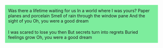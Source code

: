 <html>
<body>
  
<style>
body {
  background-image: url('https://image.freepik.com/free-vector/abstract-pattern-background-with-watercolor-texture_1048-5639.jpg');
  background-repeat: no-repeat;
  background-attachment: fixed;  
  background-size: cover;
}
</style>
</body>

<body>
  <style>
    .parts > div{
    background:#7DED9D;
    padding:10px;
    }
    </style>
  
<div class= "parts">
  <div>
    Was there a lifetime waiting for us
In a world where I was yours?
Paper planes and porcelain
Smell of rain through the window pane
And the sight of you
Oh, you were a good dream
  </div>
  
 
  <div>
  I was scared to lose you then
But secrets turn into regrets
Buried feelings grow
Oh, you were a good dream
  </div>
 
    

</html>
